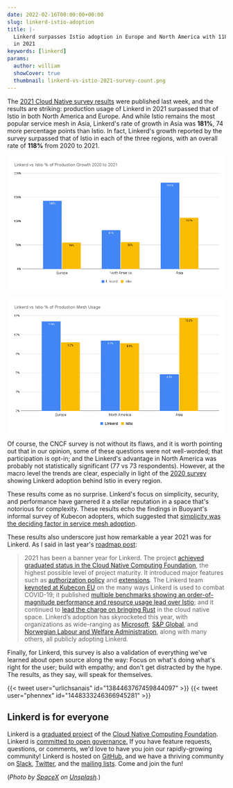 ```yaml
---
date: 2022-02-16T00:00:00+00:00
slug: linkerd-istio-adoption
title: |-
  Linkerd surpasses Istio adoption in Europe and North America with 118% growth
  in 2021
keywords: [linkerd]
params:
  author: william
  showCover: true
  thumbnail: linkerd-vs-istio-2021-survey-count.png
---
```


The [2021 Cloud Native survey
results](https://www.cncf.io/wp-content/uploads/2022/02/CNCF-Annual-Survey-2021.pdf)
were published last week, and the results are striking: production usage of
Linkerd in 2021 surpassed that of Istio in both North America and Europe. And
while Istio remains the most popular service mesh in Asia, Linkerd's rate of
growth in Asia was **181%**, 74 more percentage points than Istio. In fact,
Linkerd's growth reported by the survey surpassed that of Istio in each of the
three regions, with an overall rate of **118%** from 2020 to 2021.

![Linkerd vs Istio Percent of Production Mesh Usage](linkerd-vs-istio-2021-survey-count.png "Linkerd vs Istio Percent of Production Mesh Usage")

![Linkerd vs Istio Percent of Production Growth 2020 to 2021](linkerd-vs-istio-2021-survey-growth.png "Linkerd vs Istio Percent of Production Growth 2020 to 2021")

Of course, the CNCF survey is not without its flaws, and it is worth pointing
out that in our opinion, some of these questions were not well-worded; that
participation is opt-in; and the Linkerd's advantage in North America was
probably not statistically significant (77 vs 73 respondents).  However, at the
macro level the trends are clear, especially in light of the [2020
survey](https://www.cncf.io/wp-content/uploads/2020/12/CNCF_Survey_Report_2020.pdf)
showing Linkerd adoption behind Istio in every region.

These results come as no surprise. Linkerd's focus on simplicity, security,
and performance have garnered it a stellar reputation in a space that's
notorious for complexity. These results echo the findings in Buoyant's informal
survey of Kubecon adopters, which suggested that [simplicity was the deciding
factor in service mesh
adoption](https://buoyant.io/2022/02/03/state-of-the-service-mesh-kubecon-na-2021/).

These results also underscore just how remarkable a year 2021 was for Linkerd.
As I said in last year's [roadmap
post](/2021/12/29/the-service-mesh-in-2022/):

> 2021 has been a banner year for Linkerd. The project [achieved graduated
> status in the Cloud Native Computing
> Foundation](/2021/07/28/announcing-cncf-graduation/), the
> highest possible level of project maturity. It introduced major features such
> as [authorization
> policy](/2021/09/30/announcing-linkerd-2.11/) and
> [extensions](/2021/03/11/announcing-linkerd-2.10/). The
> Linkerd team [keynoted at Kubecon
> EU](https://buoyant.io/media/linkerd-vs-covid-19/) on the many ways Linkerd is
> used to combat COVID-19; it published [multiple benchmarks showing an
> order-of-magnitude performance and resource usage lead over
> Istio](https://www.cncf.io/blog/2021/12/17/benchmarking-linkerd-and-istio-2021-redux/);
> and it continued to [lead the charge on bringing
> Rust](https://www.youtube.com/watch?v=BWL4889RKhU) in the cloud native space.
> Linkerd’s adoption has skyrocketed this year, with organizations as
> wide-ranging as [Microsoft](https://www.microsoft.com/), [S&P
> Global](https://www.spglobal.com/en/), and [Norwegian Labour and Welfare
> Administration](https://www.nav.no/), along with many others, all publicly
> adopting Linkerd.

Finally, for Linkerd, this survey is also a validation of everything we've
learned about open source along the way: Focus on what's doing what's right for
the user; build with empathy; and don't get distracted by the hype. The results,
as they say, will speak for themselves.

{{< tweet user="urlichsanais" id="1384463767459844097" >}}
{{< tweet user="phennex" id="1448333246366945281" >}}

## Linkerd is for everyone

Linkerd is a [graduated project](/2021/07/28/announcing-cncf-graduation/) of the
[Cloud Native Computing Foundation](https://cncf.io/). Linkerd is [committed to
open
governance.](/2019/10/03/linkerds-commitment-to-open-governance/)
If you have feature requests, questions, or comments, we'd love to have you join
our rapidly-growing community! Linkerd is hosted on
[GitHub](https://github.com/linkerd/), and we have a thriving community on
[Slack](https://slack.linkerd.io/), [Twitter](https://twitter.com/linkerd), and
the [mailing lists](/2/get-involved/). Come and join the fun!

(*Photo by [SpaceX](https://unsplash.com/@spacex?utm_source=unsplash&utm_medium=referral&utm_content=creditCopyText)
on
[Unsplash](https://unsplash.com/?utm_source=unsplash&utm_medium=referral&utm_content=creditCopyText).*)
